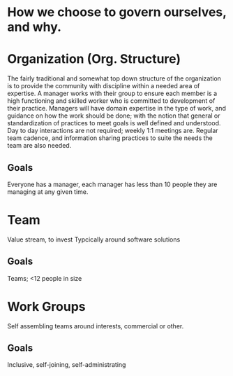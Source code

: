 # How we choose to govern ourselves, and why.

# Organization (Org. Structure)
The fairly traditional and somewhat top down structure of the organization is to provide the community with discipline within a needed area of expertise. A manager works with their group to ensure each member is a high functioning and skilled worker who is committed to development of their practice. Managers will have domain expertise in the type of work, and guidance on how the work should be done; with the notion that general or standardization of practices to meet goals is well defined and understood.
Day to day interactions are not required; weekly 1:1 meetings are. Regular team cadence, and information sharing practices to suite the needs the team are also needed.

## Goals
Everyone has a manager, each manager has less than 10 people they are managing at any given time.

# Team
Value stream, to invest
Typcically around software solutions

## Goals
Teams; <12 people in size

# Work Groups
Self assembling teams around interests, commercial or other.

## Goals
Inclusive, self-joining, self-administrating